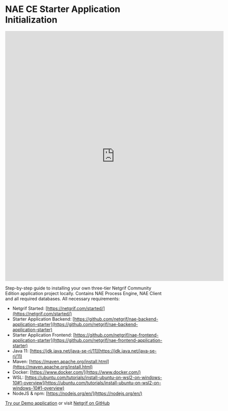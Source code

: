 # NAE CE Starter Application Initialization

<iframe width="700" height="800" src="https://www.youtube.com/embed/gMCw6e6bqh8" title="YouTube video player" 
frameborder="0" allow="accelerometer; autoplay; clipboard-write; encrypted-media; gyroscope; picture-in-picture" 
allowfullscreen></iframe>

Step-by-step guide to installing your own three-tier Netgrif Community Edition application project locally. Contains NAE
Process Engine, NAE Client and all required databases. All necessary requirements:

* Netgrif Started: [https://netgrif.com/started/](https://netgrif.com/started/)
* Starter Application Backend: [https://github.com/netgrif/nae-backend-application-starter](https://github.com/netgrif/nae-backend-application-starter)
* Starter Application Frontend: [https://github.com/netgrif/nae-frontend-application-starter](https://github.com/netgrif/nae-frontend-application-starter)
* Java 11: [https://jdk.java.net/java-se-ri/11](https://jdk.java.net/java-se-ri/11)
* Maven: [https://maven.apache.org/install.html](https://maven.apache.org/install.html)
* Docker: [https://www.docker.com/](https://www.docker.com/)
* WSL: [https://ubuntu.com/tutorials/install-ubuntu-on-wsl2-on-windows-10#1-overview](https://ubuntu.com/tutorials/install-ubuntu-on-wsl2-on-windows-10#1-overview)
* NodeJS & npm: [https://nodejs.org/en/](https://nodejs.org/en/)

[Try our Demo application](https://demo.netgrif.com)
or visit [Netgrif on GitHub](https://github.com/netgrif)
